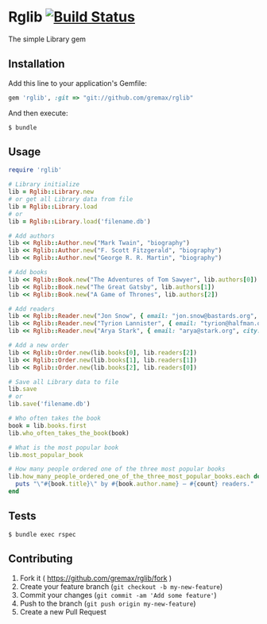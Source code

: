 # Rglib [![Build Status](https://travis-ci.org/gremax/rglib.svg?branch=master)](https://travis-ci.org/gremax/rglib)

The simple Library gem

## Installation

Add this line to your application's Gemfile:

```ruby
gem 'rglib', :git => "git://github.com/gremax/rglib"
```

And then execute:

    $ bundle

## Usage

```ruby
require 'rglib'

# Library initialize
lib = Rglib::Library.new
# or get all Library data from file
lib = Rglib::Library.load
# or
lib = Rglib::Library.load('filename.db')

# Add authors
lib << Rglib::Author.new("Mark Twain", "biography")
lib << Rglib::Author.new("F. Scott Fitzgerald", "biography")
lib << Rglib::Author.new("George R. R. Martin", "biography")

# Add books
lib << Rglib::Book.new("The Adventures of Tom Sawyer", lib.authors[0])
lib << Rglib::Book.new("The Great Gatsby", lib.authors[1])
lib << Rglib::Book.new("A Game of Thrones", lib.authors[2])

# Add readers
lib << Rglib::Reader.new("Jon Snow", { email: "jon.snow@bastards.org", city: "Winterfell" })
lib << Rglib::Reader.new("Tyrion Lannister", { email: "tyrion@halfman.org",  city: "Casterly Rock" })
lib << Rglib::Reader.new("Arya Stark", { email: "arya@stark.org", city: "Winterfell" })

# Add a new order
lib << Rglib::Order.new(lib.books[0], lib.readers[2])
lib << Rglib::Order.new(lib.books[1], lib.readers[1])
lib << Rglib::Order.new(lib.books[2], lib.readers[0])

# Save all Library data to file
lib.save
# or
lib.save('filename.db')

# Who often takes the book
book = lib.books.first
lib.who_often_takes_the_book(book)

# What is the most popular book
lib.most_popular_book

# How many people ordered one of the three most popular books
lib.how_many_people_ordered_one_of_the_three_most_popular_books.each do |book, count|
  puts "\"#{book.title}\" by #{book.author.name} — #{count} readers."
end
```

## Tests

    $ bundle exec rspec

## Contributing

1. Fork it ( https://github.com/gremax/rglib/fork )
2. Create your feature branch (`git checkout -b my-new-feature`)
3. Commit your changes (`git commit -am 'Add some feature'`)
4. Push to the branch (`git push origin my-new-feature`)
5. Create a new Pull Request
